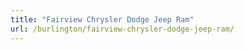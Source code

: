 ```yaml
---
title: "Fairview Chrysler Dodge Jeep Ram"
url: /burlington/fairview-chrysler-dodge-jeep-ram/
---
```

